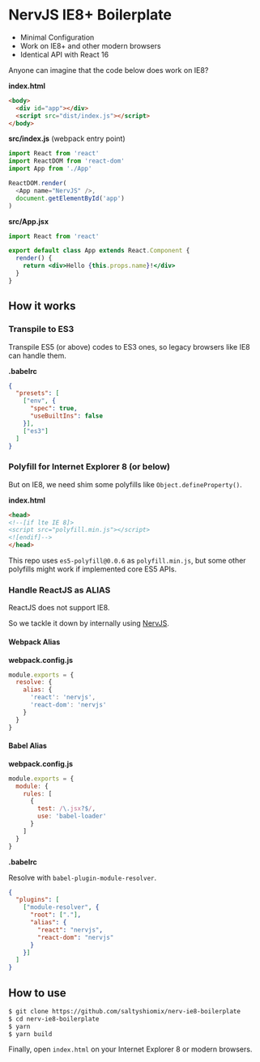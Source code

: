 # NervJS IE8+ Boilerplate

- Minimal Configuration
- Work on IE8+ and other modern browsers
- Identical API with React 16

Anyone can imagine that the code below does work on IE8?

**index.html**

```html
<body>
  <div id="app"></div>
  <script src="dist/index.js"></script>
</body>
```

**src/index.js** (webpack entry point)

```js
import React from 'react'
import ReactDOM from 'react-dom'
import App from './App'

ReactDOM.render(
  <App name="NervJS" />,
  document.getElementById('app')
)
```

**src/App.jsx**

```jsx
import React from 'react'

export default class App extends React.Component {
  render() {
    return <div>Hello {this.props.name}!</div>
  }
}
```

## How it works

### Transpile to ES3

Transpile ES5 (or above) codes to ES3 ones, so legacy browsers like IE8 can handle them.

**.babelrc**

```json
{
  "presets": [
    ["env", {
      "spec": true,
      "useBuiltIns": false
    }],
    ["es3"]
  ]
}
```

### Polyfill for Internet Explorer 8 (or below)

But on IE8, we need shim some polyfills like `Object.defineProperty()`.

**index.html**

```html
<head>
<!--[if lte IE 8]>
<script src="polyfill.min.js"></script>
<![endif]-->
</head>
```

This repo uses `es5-polyfill@0.0.6` as `polyfill.min.js`, but some other polyfills might work if implemented core ES5 APIs.

### Handle ReactJS as **ALIAS**

ReactJS does not support IE8.

So we tackle it down by internally using [NervJS](https://github.com/NervJS/nerv).

#### Webpack Alias

**webpack.config.js**

```js
module.exports = {
  resolve: {
    alias: {
      'react': 'nervjs',
      'react-dom': 'nervjs'
    }
  }
}
```

#### Babel Alias

**webpack.config.js**

```js
module.exports = {
  module: {
    rules: [
      {
        test: /\.jsx?$/,
        use: 'babel-loader'
      }
    ]
  }
}
```

**.babelrc**

Resolve with `babel-plugin-module-resolver`.

```json
{
  "plugins": [
    ["module-resolver", {
      "root": ["."],
      "alias": {
        "react": "nervjs",
        "react-dom": "nervjs"
      }
    }]
  ]
}
```

## How to use

```bash
$ git clone https://github.com/saltyshiomix/nerv-ie8-boilerplate
$ cd nerv-ie8-boilerplate
$ yarn
$ yarn build
```

Finally, open `index.html` on your Internet Explorer 8 or modern browsers.
